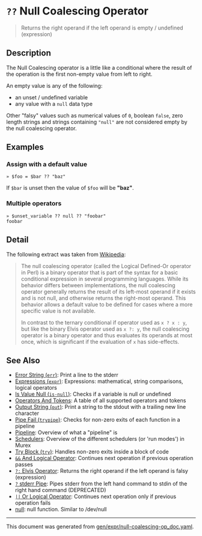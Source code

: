 # `??` Null Coalescing Operator

> Returns the right operand if the left operand is empty / undefined (expression)

## Description

The Null Coalescing operator is a little like a conditional where the result of the
operation is the first non-empty value from left to right.

An empty value is any of the following:

* an unset / undefined variable
* any value with a `null` data type

Other "falsy" values such as numerical values of `0`, boolean `false`, zero
length strings and strings containing `"null"` are not considered empty by the
null coalescing operator.



## Examples

### Assign with a default value

```
» $foo = $bar ?? "baz"
```

If `$bar` is unset then the value of `$foo` will be **"baz"**.

### Multiple operators

```
» $unset_variable ?? null ?? "foobar"
foobar
```

## Detail

The following extract was taken from [Wikipedia](https://en.wikipedia.org/wiki/Null_coalescing_operator):

> The null coalescing operator (called the Logical Defined-Or operator in Perl)
> is a binary operator that is part of the syntax for a basic conditional
> expression in several programming languages. While its behavior differs
> between implementations, the null coalescing operator generally returns the
> result of its left-most operand if it exists and is not null, and otherwise
> returns the right-most operand. This behavior allows a default value to be
> defined for cases where a more specific value is not available.
>
> In contrast to the ternary conditional if operator used as `x ? x : y`, but
> like the binary Elvis operator used as `x ?: y`, the null coalescing operator
> is a binary operator and thus evaluates its operands at most once, which is
> significant if the evaluation of `x` has side-effects. 

## See Also

* [Error String (`err`)](../commands/err.md):
  Print a line to the stderr
* [Expressions (`expr`)](../commands/expr.md):
  Expressions: mathematical, string comparisons, logical operators
* [Is Value Null (`is-null`)](../commands/is-null.md):
  Checks if a variable is null or undefined
* [Operators And Tokens](../user-guide/operators-and-tokens.md):
  A table of all supported operators and tokens
* [Output String (`out`)](../commands/out.md):
  Print a string to the stdout with a trailing new line character
* [Pipe Fail (`trypipe`)](../commands/trypipe.md):
  Checks for non-zero exits of each function in a pipeline
* [Pipeline](../user-guide/pipeline.md):
  Overview of what a "pipeline" is
* [Schedulers](../user-guide/schedulers.md):
  Overview of the different schedulers (or 'run modes') in Murex
* [Try Block (`try`)](../commands/try.md):
  Handles non-zero exits inside a block of code
* [`&&` And Logical Operator](../parser/logical-and.md):
  Continues next operation if previous operation passes
* [`?:` Elvis Operator](../parser/elvis.md):
  Returns the right operand if the left operand is falsy (expression)
* [`?` stderr Pipe](../parser/pipe-err.md):
  Pipes stderr from the left hand command to stdin of the right hand command (DEPRECATED)
* [`||` Or Logical Operator](../parser/logical-or.md):
  Continues next operation only if previous operation fails
* [null](../commands/devnull.md):
  null function. Similar to /dev/null

<hr/>

This document was generated from [gen/expr/null-coalescing-op_doc.yaml](https://github.com/lmorg/murex/blob/master/gen/expr/null-coalescing-op_doc.yaml).